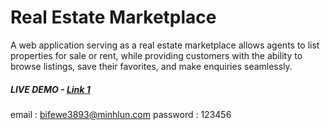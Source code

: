 # Real Estate Marketplace

A web application serving as a real estate marketplace allows agents to list properties for sale or rent, while providing customers with the ability to browse listings, save their favorites, and make enquiries seamlessly.

##### LIVE DEMO - [Link 1](http://realist.us.to)

email : bifewe3893@minhlun.com
password : 123456
